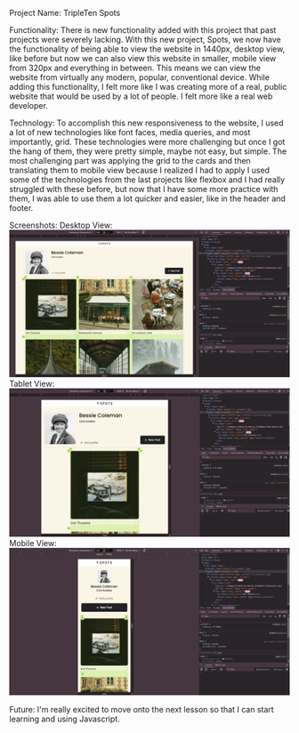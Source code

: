 

Project Name: TripleTen Spots

Functionality: 
There is new functionality added with this project that past projects were severely lacking. With this new project, Spots, we now have the functionality of being able to view the website in 1440px, desktop view, like before but now we can also view this website in smaller, mobile view from 320px and everything in between. This means we can view the website from virtually any modern, popular, conventional device. While adding this functionality, I felt more like I was creating more of a real, public website that would be used by a lot of people. I felt more like a real web developer. 

Technology: 
To accomplish this new responsiveness to the website, I used a lot of new technologies like font faces, media queries, and most importantly, grid. These technologies were more challenging but once I got the hang of them, they were pretty simple, maybe not easy, but simple. The most challenging part was applying the grid to the cards and then translating them to mobile view because I realized I had to apply I used some of the technologies from the last projects like flexbox and I had really struggled with these before, but now that I have some more practice with them, I was able to use them a lot quicker and easier, like in the header and footer.

Screenshots: Desktop View: ![alt text](<Spots Desktop View.png>)
Tablet View: ![alt text](<Spots Tablet View.png>) 
Mobile View: ![alt text](<Spots Mobile View.png>)

Future: I'm really excited to move onto the next lesson so that I can start learning and using Javascript. 


